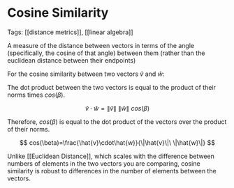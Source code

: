 # Cosine Similarity

Tags: [[distance metrics]], [[linear algebra]]

A measure of the distance between vectors in terms of the angle (specifically, the cosine of that angle) between them (rather than the euclidean distance between their endpoints)

For the cosine similarity between two vectors $\hat{v}$ and $\hat{w}$:

The dot product between the two vectors is equal to the product of their norms times $cos(\beta)$.

$$
\hat{v}\cdot\hat{w}=\|\hat{v}\|\ \|\hat{w}\|\ cos(\beta)
$$

Therefore, $cos(\beta)$ is equal to the dot product of the vectors over the product of their norms.

$$
cos(\beta)=\frac{\hat{v}\cdot\hat{w}}{\|\hat{v}\|\ \|\hat{w}\|}
$$


Unlike [[Euclidean Distance]], which scales with the difference between numbers of elements in the two vectors you are comparing, cosine similarity is robust to differences in the number of elements between the vectors. 
